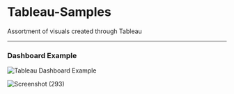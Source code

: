 # Tableau-Samples
Assortment of visuals created through Tableau

---

### Dashboard Example

![Tableau Dashboard Example](https://user-images.githubusercontent.com/54378394/99928470-863b0280-2d06-11eb-8f20-197cab182a6d.png)






![Screenshot (293)](https://user-images.githubusercontent.com/54378394/99928424-44aa5780-2d06-11eb-91d8-247ee7aa5ca3.png)
